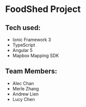 # FoodShed Project

## Tech used:
- Ionic Framework 3
- TypeScript
- Angular 5
- Mapbox Mapping SDK

## Team Members:
- Alec Chan
- Merle Zhang
- Andrew Lien
- Lucy Chen